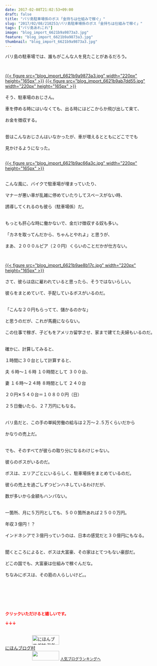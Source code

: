 ```yaml
---
date: 2017-02-08T21:02:53+09:00
draft: false
title: "バリ島駐車場係のボス「金持ちは仕組みで稼ぐ」"
slug: "2017/02/08/210253/バリ島駐車場係のボス「金持ちは仕組みで稼ぐ」"
tags: ["バリ島あれこれ"]
image: "blog_import_6621b9a9873a3.jpg"
feature: "blog_import_6621b9a9873a3.jpg"
thumbnail: "blog_import_6621b9a9873a3.jpg"
---
```

<p>バリ島の駐車場では、誰もがこんな人を見たことがあるだろう。</p><p> </p><p><a href="blog_import_6621b9a9a4038.jpg">{{< figure src="blog_import_6621b9a9873a3.jpg" width="220px" height="165px" >}}</a> <a href="blog_import_6621b9ab9b1f9.jpg">{{< figure src="blog_import_6621b9ab7dd55.jpg" width="220px" height="165px" >}}</a><br/><br/>そう、駐車場のおじさん。<br/><br/>車を停める時にはいなくても、出る時にはどこからか飛び出して来て、<br/><br/>お金を徴収する。<br/><br/><br/>昔はこんなおじさんはいなかったが、車が増えるとともにどこででも<br/><br/>見かけるようになった。<br/> </p><p><a href="blog_import_6621b9ac80c75.jpg">{{< figure src="blog_import_6621b9ac66a3c.jpg" width="220px" height="165px" >}}</a></p><p><br/>こんな風に、バイクで駐車場が埋まっていたり、<br/><br/>マナーが悪い車が乱雑に停めていたりしてスペースがない時、<br/><br/>誘導してくれるのも彼ら（駐車場係）だ。<br/><br/><br/>もっとも肝心な時に働かないで、金だけ徴収する奴も多い。<br/><br/>「カネを取ってんだから、ちゃんとやれよ」と思うが、<br/><br/>まあ、２０００ルピア（２０円）くらいのことだかが仕方ない。</p><p> </p><p><a href="blog_import_6621b9aeab276.jpg">{{< figure src="blog_import_6621b9ae8b17c.jpg" width="220px" height="165px" >}}</a><br/><br/>さて、彼らは店に雇われていると思ったら、そうではないらしい。<br/><br/>彼らをまとめていて、手配しているボスがいるのだ。<br/><br/><br/>「こんな２０円もらってて、儲かるのかな」<br/><br/>と思うのだが、これが馬鹿にならない。<br/><br/>この仕事で稼ぎ、子どもをアメリカ留学させ、家まで建てた夫婦もいるのだ。<br/><br/><br/>確かに、計算してみると、<br/><br/>１時間に３０台として計算すると、<br/><br/>夫 ６時～１６時 １０時間として ３００台、<br/><br/>妻 １６時～２４時 ８時間として ２４０台<br/><br/>２０円✕５４０台＝１０８００円（日）<br/><br/>２５日働いたら、２７万円にもなる。<br/><br/><br/>バリ島だと、この手の単純労働の給与は２万～２.５万くらいだから<br/><br/>かなりの売上だ。<br/><br/><br/>でも、そのすべてが彼らの取り分になるわけじゃない。<br/><br/>彼らのボスがいるのだ。<br/><br/>ボスは、エリアごとにいるらしく、駐車場係をまとめているのだ。<br/><br/>彼らの売上を過ごしずつピンハネしているわけだが、<br/><br/>数が多いから金額もハンパない。<br/><br/><br/>一箇所、月に５万円としても、５００箇所あれば２５００万円。<br/><br/>年収３億円！？<br/><br/>インドネシアで３億円っていうのは、日本の感覚だと３０億円にもなる。<br/><br/><br/>聞くところによると、ボスは大富豪、その家はとてつもない豪邸だ。<br/><br/>どこの国でも、大富豪は仕組みで稼ぐんだな。<br/><br/>ちなみにボスは、その筋の人らしいけど。。</p><p> </p><p> </p> <p><font color="#ff0000" size="2"><strong>クリックいただけると嬉しいです。</strong></font></p><p><font color="#ff0000" size="2"><strong>↓↓↓</strong></font></p><p><br/><a href="ranking.html?p_cid=01260127" target="_blank"><img alt="にほんブログ村 海外生活ブログ バリ島情報へ" border="0" height="31" src="data:image/svg+xml;charset=utf-8,%3Csvg%20xmlns%3D%22http%3A%2F%2Fwww.w3.org%2F2000%2Fsvg%22%20title%3D%22Placeholder%20for%20Images%22%20role%3D%22presentation%22%20viewBox%3D%220%200%2088%2031%22%20%2F%3E" width="88" data-src="https://img-proxy.blog-video.jp/images?url=http%3A%2F%2Foverseas.blogmura.com%2Fbali%2Fimg%2Fbali88_31.gif" style="aspect-ratio: auto 88 / 31;"/><noscript><img alt="にほんブログ村 海外生活ブログ バリ島情報へ" border="0" height="31" src="https://img-proxy.blog-video.jp/images?url=http%3A%2F%2Foverseas.blogmura.com%2Fbali%2Fimg%2Fbali88_31.gif" width="88"></noscript></a><br/><a href="ranking.html?p_cid=01260127" target="_blank">にほんブログ村</a><br/><a href="link.php?1804582" title="人気ブログランキングへ"><img border="0" height="31" src="data:image/svg+xml;charset=utf-8,%3Csvg%20xmlns%3D%22http%3A%2F%2Fwww.w3.org%2F2000%2Fsvg%22%20title%3D%22Placeholder%20for%20Images%22%20role%3D%22presentation%22%20viewBox%3D%220%200%2088%2031%22%20%2F%3E" width="88" data-src="https://blog.with2.net/img/banner/banner_22.gif" style="aspect-ratio: auto 88 / 31;"/><noscript><img border="0" height="31" src="https://blog.with2.net/img/banner/banner_22.gif" width="88"></noscript></a> <a href="link.php?1804582" style="font-size: 12px;">人気ブログランキングへ</a></p>

